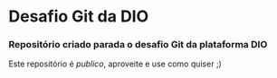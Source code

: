 # Desafio Git da DIO
### Repositório criado parada o desafio Git da plataforma DIO

Este repositório é *publico*, aproveite e use como quiser ;)



